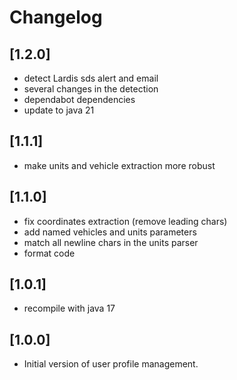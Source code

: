 # Changelog

## [1.2.0]

- detect Lardis sds alert and email
- several changes in the detection
- dependabot dependencies
- update to java 21

## [1.1.1]

- make units and vehicle extraction more robust

## [1.1.0]

- fix coordinates extraction (remove leading chars)
- add named vehicles and units parameters
- match all newline chars in the units parser
- format code

## [1.0.1]

- recompile with java 17

## [1.0.0]

- Initial version of user profile management.
